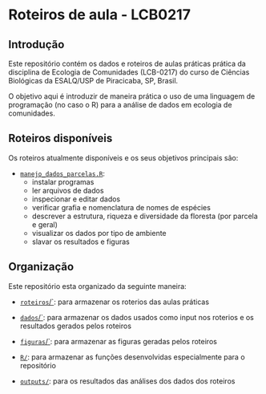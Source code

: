 
<!-- README.md is generated from README.Rmd. Please edit that file -->

# Roteiros de aula - LCB0217

## Introdução

Este repositório contém os dados e roteiros de aulas práticas prática da
disciplina de Ecologia de Comunidades (LCB-0217) do curso de Ciências
Biológicas da ESALQ/USP de Piracicaba, SP, Brasil.

O objetivo aqui é introduzir de maneira prática o uso de uma linguagem
de programação (no caso o R) para a análise de dados em ecologia de
comunidades.

## Roteiros disponíveis

Os roteiros atualmente disponíveis e os seus objetivos principais são:

- [`manejo_dados_parcelas.R`](https://github.com/LimaRAF/LCB0217/tree/master/roteiros/manejo_dados_parcelas.R):
  - instalar programas
  - ler arquivos de dados
  - inspecionar e editar dados
  - verificar grafia e nomenclatura de nomes de espécies
  - descrever a estrutura, riqueza e diversidade da floresta (por
    parcela e geral)
  - visualizar os dados por tipo de ambiente
  - slavar os resultados e figuras

## Organização

Este repositório esta organizado da seguinte maneira:

- [`roteiros`/\`](https://github.com/LimaRAF/LCB0217/tree/master/roteiros):
  para armazenar os roterios das aulas práticas

- [`dados`/\`](https://github.com/LimaRAF/LCB0217/tree/master/dados):
  para armazenar os dados usados como input nos roterios e os resultados
  gerados pelos roteiros

- [`figuras`/\`](https://github.com/LimaRAF/LCB0217/tree/master/figuras):
  para armazenar as figuras geradas pelos roteiros

- [`R/`](https://github.com/LimaRAF/LCB0217/tree/master/R): para
  armazenar as funções desenvolvidas especialmente para o repositório

- [`outputs/`](https://github.com/LimaRAF/LCB0217/tree/master/R): para
  os resultados das análises dos dados dos roteiros
